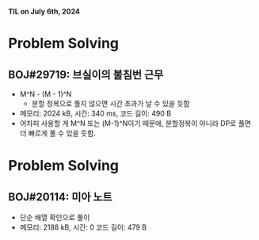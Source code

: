 **TIL on July 6th, 2024**

# Problem Solving
## BOJ#29719: 브실이의 불침번 근무
* M^N - (M - 1)^N
    - 분할 정복으로 풀지 않으면 시간 초과가 날 수 있을 듯함
* 메모리: 2024 kB, 시간: 340 ms, 코드 길이: 490 B
* 어차피 사용할 게 M^N 또는 (M-1)^N이기 때문에, 분할정복이 아니라 DP로 풀면 더 빠르게 풀 수 있을 듯함.

# Problem Solving
## BOJ#20114: 미아 노트
* 단순 배열 확인으로 풀이
* 메모리: 2188 kB, 시간: 0 코드 길이: 479 B
